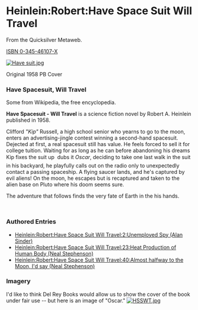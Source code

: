 
# Heinlein:Robert:Have Space Suit Will Travel

From the Quicksilver Metaweb.


[ISBN 0-345-46107-X](/)

[![Have suit.jpg](/web/20060725170024im_/http://www.metaweb.com/wiki/upload/4/48/Have_suit.jpg)](have-suit-jpg)  

Original 1958 PB Cover

### Have Spacesuit, Will Travel


Some from Wikipedia, the free encyclopedia. 

**Have Spacesuit - Will Travel** is a science fiction novel by Robert A. Heinlein published in 1958.

Clifford *"Kip"* Russell, a high school senior who yearns to go to the moon, enters an advertising-jingle contest winning a second-hand spacesuit. Dejected at first, a real spacesuit still has value. He feels forced to sell it for college tuition. Waiting for as long as he can before abandoning his dreams Kip fixes the suit up  dubs it *Oscar*, deciding to take one last walk in the suit in his backyard, he playfully calls out on the radio only to unexpectedly contact a passing spaceship. 
A flying saucer lands, and he's captured by evil aliens! On the moon, he escapes but is recaptured and taken to the alien base on Pluto where his doom seems sure. 

The adventure that follows finds the very fate of Earth in the his hands.

```
 

```
### Authored Entries


* [Heinlein:Robert:Have Space Suit Will Travel:2:Unemployed Spy (Alan Sinder)](/heinlein-robert-have-space-suit-will-travel-2-unemployed-spy-alan-sinder)
* [Heinlein:Robert:Have Space Suit Will Travel:23:Heat Production of Human Body (Neal Stephenson)](/heinlein-robert-have-space-suit-will-travel-23-heat-production-of-human-body-neal-stephenson)
* [Heinlein:Robert:Have Space Suit Will Travel:40:Almost halfway to the Moon, I'd say (Neal Stephenson)](/heinlein-robert-have-space-suit-will-travel-40-almost-halfway-to-the-moon-i-d-say-neal-stephenson)


### Imagery


I'd like to think Del Rey Books would allow us to show the cover of the book under fair use -- but here is an image of "Oscar."
[![HSSWT.jpg](/web/20060725170024im_/http://www.metaweb.com/wiki/upload/c/c5/HSSWT.jpg)](hsswt-jpg)  
